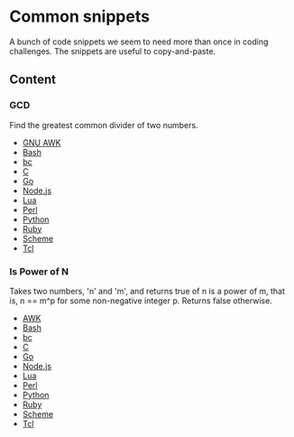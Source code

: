# Common snippets

A bunch of code snippets we seem to need more than once in coding
challenges. The snippets are useful to copy-and-paste.

## Content
### GCD
Find the greatest common divider of two numbers.

* [GNU AWK](GCD/gcd.gawk)
* [Bash](GCD/gcd.sh)
* [bc](GCD/gcd.bc)
* [C](GCD/gcd.c)
* [Go](GCD/gcd.go)
* [Node.js](GCD/gcd.js)
* [Lua](GCD/gcd.lua)
* [Perl](GCD/gcd.pl)
* [Python](GCD/gcd.py)
* [Ruby](GCD/gcd.rb)
* [Scheme](GCD/gcd.scm)
* [Tcl](GCD/gcd.tcl)

### Is Power of N

Takes two numbers, 'n' and 'm', and returns true of n is a power of m,
that is, n == m^p for some non-negative integer p. Returns false otherwise.

* [AWK](Is_Power_Of_N/gcd.awk)
* [Bash](Is_Power_Of_N/gcd.sh)
* [bc](Is_Power_Of_N/gcd.bc)
* [C](Is_Power_Of_N/gcd.c)
* [Go](Is_Power_Of_N/gcd.go)
* [Node.js](Is_Power_Of_N/gcd.js)
* [Lua](Is_Power_Of_N/gcd.lua)
* [Perl](Is_Power_Of_N/gcd.pl)
* [Python](Is_Power_Of_N/gcd.py)
* [Ruby](Is_Power_Of_N/gcd.rb)
* [Scheme](Is_Power_Of_N/gcd.scm)
* [Tcl](Is_Power_Of_N/gcd.tcl)
